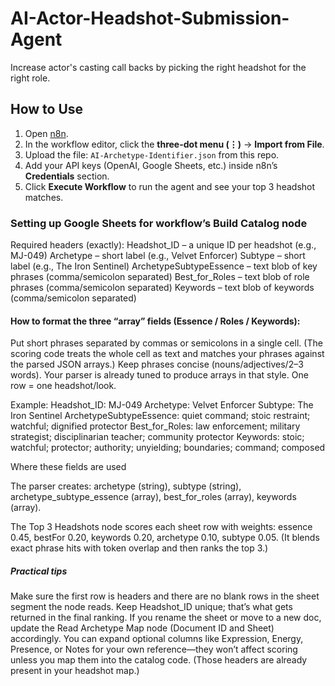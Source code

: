 # AI-Actor-Headshot-Submission-Agent
Increase actor's casting call backs by picking the right headshot for the right role.

## How to Use

1. Open [n8n](https://n8n.io).
2. In the workflow editor, click the **three-dot menu (⋮)** → **Import from File**.
3. Upload the file: `AI-Archetype-Identifier.json` from this repo.
4. Add your API keys (OpenAI, Google Sheets, etc.) inside n8n’s **Credentials** section.
5. Click **Execute Workflow** to run the agent and see your top 3 headshot matches.

### Setting up Google Sheets for workflow’s Build Catalog node

Required headers (exactly):
Headshot_ID – a unique ID per headshot (e.g., MJ-049)
Archetype – short label (e.g., Velvet Enforcer)
Subtype – short label (e.g., The Iron Sentinel)
ArchetypeSubtypeEssence – text blob of key phrases (comma/semicolon separated)
Best_for_Roles – text blob of role phrases (comma/semicolon separated)
Keywords – text blob of keywords (comma/semicolon separated)

#### How to format the three “array” fields (Essence / Roles / Keywords):

Put short phrases separated by commas or semicolons in a single cell.
(The scoring code treats the whole cell as text and matches your phrases against the parsed JSON arrays.) 
Keep phrases concise (nouns/adjectives/2–3 words). Your parser is already tuned to produce arrays in that style. 
One row = one headshot/look.

Example: 
Headshot_ID: MJ-049
Archetype: Velvet Enforcer
Subtype: The Iron Sentinel
ArchetypeSubtypeEssence: quiet command; stoic restraint; watchful; dignified protector
Best_for_Roles: law enforcement; military strategist; disciplinarian teacher; community protector
Keywords: stoic; watchful; protector; authority; unyielding; boundaries; command; composed

Where these fields are used

The parser creates:
archetype (string), subtype (string), archetype_subtype_essence (array), best_for_roles (array), keywords (array). 

The Top 3 Headshots node scores each sheet row with weights:
essence 0.45, bestFor 0.20, keywords 0.20, archetype 0.10, subtype 0.05.
(It blends exact phrase hits with token overlap and then ranks the top 3.)

##### Practical tips

Make sure the first row is headers and there are no blank rows in the sheet segment the node reads.
Keep Headshot_ID unique; that’s what gets returned in the final ranking. 
If you rename the sheet or move to a new doc, update the Read Archetype Map node (Document ID and Sheet) accordingly. 
You can expand optional columns like Expression, Energy, Presence, or Notes for your own reference—they won’t affect scoring unless you map them into the catalog code. (Those headers are already present in your headshot map.) 
